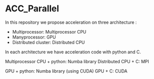 # ACC_Parallel
In this repository we propose acceleration on three architecture :
- Multiprocessor: Multiprocessor CPU
- Manyprocessor: GPU
- Distributed cluster: Distributed CPU

In each architecture we have acceleration code with python and C.

Multiprocessor CPU + python: Numba library
Distributed CPU + C: MPI

GPU + python: Numba library (using CUDA)
GPU + C: CUDA
